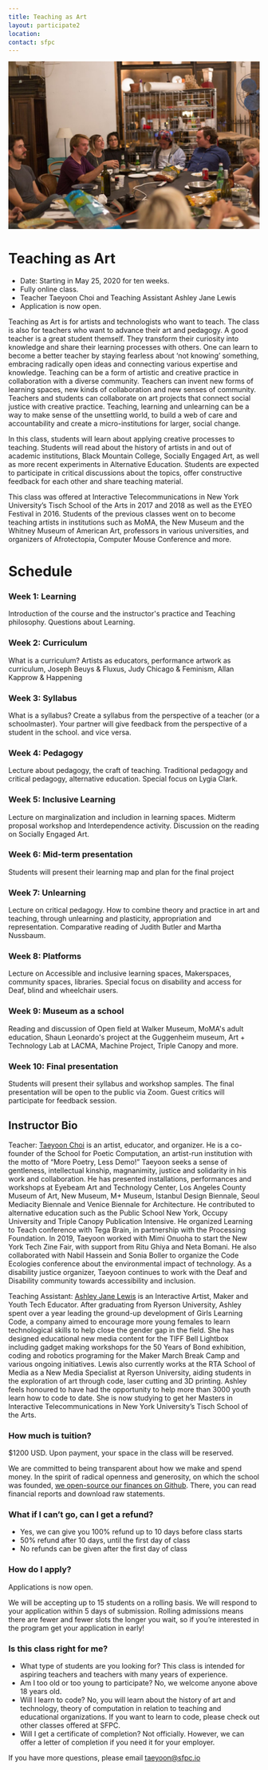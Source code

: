 ```yaml
---
title: Teaching as Art
layout: participate2
location:
contact: sfpc
---
```

![](/static/img/blog/sfpc_dinner.jpg) 

# Teaching as Art

- Date: Starting in May 25, 2020 for ten weeks. 
- Fully online class.
- Teacher Taeyoon Choi and Teaching Assistant Ashley Jane Lewis
- Application is now open. 

Teaching as Art is for artists and technologists who want to teach. The class is also for teachers who want to advance their art and pedagogy. A good teacher is a great student themself. They transform their curiosity into knowledge and share their learning processes with others. One can learn to become a better teacher by staying fearless about ‘not knowing’ something, embracing radically open ideas and connecting various expertise and knowledge. Teaching can be a form of artistic and creative practice in collaboration with a diverse community. Teachers can invent new forms of learning spaces, new kinds of collaboration and new senses of community. Teachers and students can collaborate on art projects that connect social justice with creative practice. Teaching, learning and unlearning can be a way to make sense of the unsettling world, to build a web of care and accountability and create a micro-institutions for larger, social change.  

In this class, students will learn about applying creative processes to teaching. Students will read about the history of artists in and out of academic institutions, Black Mountain College, Socially Engaged Art, as well as more recent experiments in Alternative Education. Students are expected to participate in critical discussions about the topics, offer constructive feedback for each other and share teaching material. 

This class was offered at Interactive Telecommunications in New York University’s Tisch School of the Arts in 2017 and 2018 as well as the EYEO Festival in 2016. Students of the previous classes went on to become teaching artists in institutions such as MoMA, the New Museum and the Whitney Museum of American Art, professors in various universities, and organizers of Afrotectopia, Computer Mouse Conference and more.   

# Schedule

### Week 1: Learning 

Introduction of the course and the instructor's practice and Teaching philosophy. Questions about Learning.

### Week 2: Curriculum

What is a curriculum? Artists as educators, performance artwork as curriculum, Joseph Beuys & Fluxus, Judy Chicago & Feminism, Allan Kapprow & Happening

### Week 3: Syllabus

What is a syllabus? Create a syllabus from the perspective of a teacher (or a schoolmaster). Your partner will give feedback from the perspective of a student in the school. and vice versa. 

### Week 4: Pedagogy

Lecture about pedagogy, the craft of teaching. Traditional pedagogy and critical pedagogy, alternative education. Special focus on Lygia Clark. 

### Week 5: Inclusive Learning

Lecture on marginalization and includion in learning spaces. Midterm proposal workshop and Interdependence activity. Discussion on the reading on Socially Engaged Art.

### Week 6: Mid-term presentation
Students will present their learning map and plan for the final project 

### Week 7: Unlearning

Lecture on critical pedagogy. How to combine theory and practice in art and teaching, through unlearning and plasticity, appropriation and representation. Comparative reading of Judith Butler and Martha Nussbaum. 
 
### Week 8: Platforms

Lecture on Accessible and inclusive learning spaces, Makerspaces, community spaces, libraries. Special focus on disability and access for Deaf, blind and wheelchair users.

### Week 9: Museum as a school

Reading and discussion of Open field at Walker Museum, MoMA's adult education, Shaun Leonardo's project at the Guggenheim museum,  Art + Technology Lab at LACMA, Machine Project, Triple Canopy and more.  

### Week 10: Final presentation

Students will present their syllabus and workshop samples. The final presentation will be open to the public via Zoom. Guest critics will participate for feedback session.    

## Instructor Bio
 
Teacher: [Taeyoon Choi](http://taeyoonchoi.com) is an artist, educator, and organizer. He is a co-founder of the School for Poetic Computation, an artist-run institution with the motto of “More Poetry, Less Demo!” Taeyoon seeks a sense of gentleness, intellectual kinship, magnanimity, justice and solidarity in his work and collaboration. He has presented installations, performances and workshops at Eyebeam Art and Technology Center, Los Angeles County Museum of Art, New Museum, M+ Museum, Istanbul Design Biennale, Seoul Mediacity Biennale and Venice Biennale for Architecture. He contributed to alternative education such as the Public School New York, Occupy University and Triple Canopy Publication Intensive. He organized Learning to Teach conference with Tega Brain, in partnership with the Processing Foundation. In 2019, Taeyoon worked with Mimi Onuoha to start the New York Tech Zine Fair, with support from Ritu Ghiya and Neta Bomani. He also collaborated with Nabil Hassein and Sonia Boller to organize the Code Ecologies conference about the environmental impact of technology. As a disability justice organizer, Taeyoon continues to work with the Deaf and Disability community towards accessibility and inclusion.

Teaching Assistant: [Ashley Jane Lewis](https://ashleyjanelewis.com/) is an Interactive Artist, Maker and Youth Tech Educator. After graduating from Ryerson University, Ashley spent over a year leading the ground-up development of Girls Learning Code, a company aimed to encourage more young females to learn technological skills to help close the gender gap in the field. She has designed educational new media content for the TIFF Bell Lightbox including gadget making workshops for the 50 Years of Bond exhibition, coding and robotics programing for the Maker March Break Camp and various ongoing initiatives. Lewis also currently works at the RTA School of Media as a New Media Specialist at Ryerson University, aiding students in the exploration of art through code, laser cutting and 3D printing. Ashley feels honoured to have had the opportunity to help more than 3000 youth learn how to code to date. She is now studying to get her Masters in Interactive Telecommunications in New York University’s Tisch School of the Arts. 
 
### How much is tuition?
$1200 USD. Upon payment, your space in the class will be reserved.

We are committed to being transparent about how we make and spend money. In the spirit of radical openness and generosity, on which the school was founded, [we open-source our finances on Github](https://github.com/sfpc/finance-and-administration). There, you can read financial reports and download raw statements.


### What if I can’t go, can I get a refund?
- Yes, we can give you 100% refund up to 10 days before class starts
- 50% refund after 10 days, until the first day of class
- No refunds can be given after the first day of class

### How do I apply?
Applications is now open.  

We will be accepting up to 15 students on a rolling basis. We will respond to your application within 5 days of submission. Rolling admissions means there are fewer and fewer slots the longer you wait, so if you’re interested in the program get your application in early!

### Is this class right for me? 

- What type of students are you looking for? This class is intended for aspiring teachers and teachers with many years of experience. 
- Am I too old or too young to participate? No, we welcome anyone above 18 years old. 
- Will I learn to code? No, you will learn about the history of art and technology, theory of computation in relation to teaching and educational organizations. If you want to learn to code, please check out other classes offered at SFPC.
- Will I get a certificate of completion? Not officially. However, we can offer a letter of completion if you need it for your employer. 
 

If you have more questions, please email taeyoon@sfpc.io 

